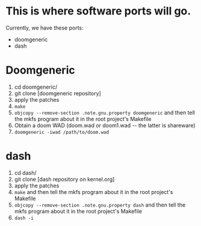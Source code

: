 # This is where software ports will go.

Currently, we have these ports:

- doomgeneric
- dash


# Doomgeneric
1. cd doomgeneric/
2. git clone [doomgeneric repository]
3. apply the patches
4. ``make``
5. ``objcopy --remove-section .note.gnu.property doomgeneric`` and then tell the mkfs program about it in the root project's Makefile
6. Obtain a doom WAD (doom.wad or doom1.wad -- the latter is shareware)
7. ``doomgeneric -iwad /path/to/doom.wad``

# dash
1. cd dash/
2. git clone [dash repository on kernel.org]
3. apply the patches
4. ``make`` and then tell the mkfs program about it in the root project's Makefile
5. ``objcopy --remove-section .note.gnu.property dash`` and then tell the mkfs program about it in the root project's Makefile
6. ``dash -i``
